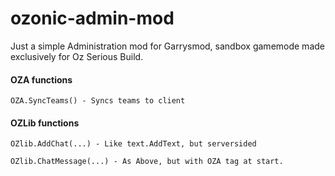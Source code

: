 ozonic-admin-mod
================

Just a simple Administration mod for Garrysmod, sandbox gamemode made exclusively for Oz Serious Build.

<h4>OZA functions</h4>

`OZA.SyncTeams() - Syncs teams to client `

<h4>OZLib functions</h4>

`OZlib.AddChat(...) - Like text.AddText, but serversided `

`OZlib.ChatMessage(...) - As Above, but with OZA tag at start. `
